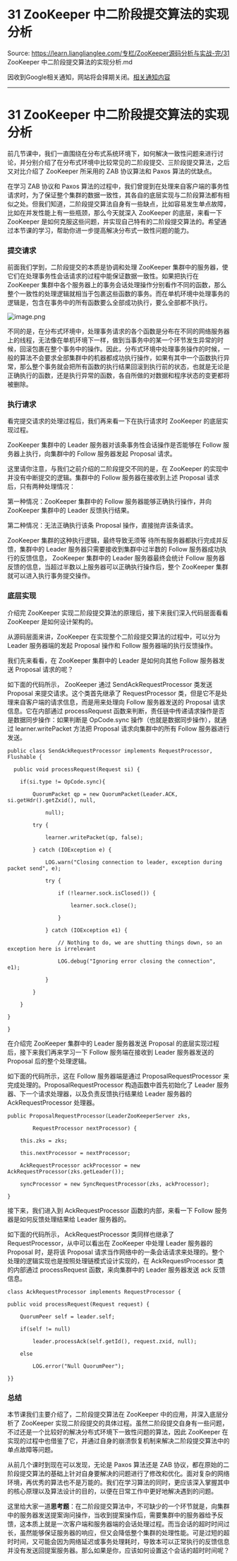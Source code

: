 # 31 ZooKeeper 中二阶段提交算法的实现分析 

Source: https://learn.lianglianglee.com/专栏/ZooKeeper源码分析与实战-完/31 ZooKeeper 中二阶段提交算法的实现分析.md

因收到Google相关通知，网站将会择期关闭。[相关通知内容](https://lumendatabase.org/notices/44265620)

---

# 31 ZooKeeper 中二阶段提交算法的实现分析

前几节课中，我们一直围绕在分布式系统环境下，如何解决一致性问题来进行讨论，并分别介绍了在分布式环境中比较常见的二阶段提交、三阶段提交算法，之后又对比介绍了 ZooKeeper 所采用的 ZAB 协议算法和 Paxos 算法的优缺点。

在学习 ZAB 协议和 Paxos 算法的过程中，我们曾提到在处理来自客户端的事务性请求时，为了保证整个集群的数据一致性，其各自的底层实现与二阶段算法都有相似之处。但我们知道，二阶段提交算法自身有一些缺点，比如容易发生单点故障，比如在并发性能上有一些瓶颈，那么今天就深入 ZooKeeper 的底层，来看一下 ZooKeeper 是如何克服这些问题，并实现自己特有的二阶段提交算法的。希望通过本节课的学习，帮助你进一步提高解决分布式一致性问题的能力。

### 提交请求

前面我们学到，二阶段提交的本质是协调和处理 ZooKeeper 集群中的服务器，使它们在处理事务性会话请求的过程中能保证数据一致性。如果把执行在 ZooKeeper 集群中各个服务器上的事务会话处理操作分别看作不同的函数，那么整个一致性的处理逻辑就相当于包裹这些函数的事务。而在单机环境中处理事务的逻辑是，包含在事务中的所有函数要么全部成功执行，要么全部都不执行。

![image.png](assets/Ciqc1F889pCADWF1AABRdrcwWog707.png)

不同的是，在分布式环境中，处理事务请求的各个函数是分布在不同的网络服务器上的线程，无法像在单机环境下一样，做到当事务中的某一个环节发生异常的时候，回滚包裹在整个事务中的操作。因此，分布式环境中处理事务操作的时候，一般的算法不会要求全部集群中的机器都成功执行操作，如果有其中一个函数执行异常，那么整个事务就会把所有函数的执行结果回滚到执行前的状态，也就是无论是正确执行的函数，还是执行异常的函数，各自所做的对数据和程序状态的变更都将被删除。

### 执行请求

看完提交请求的处理过程后，我们再来看一下在执行请求时 ZooKeeper 的底层实现过程。

ZooKeeper 集群中的 Leader 服务器对该条事务性会话操作是否能够在 Follow 服务器上执行，向集群中的 Follow 服务器发起 Proposal 请求。

这里请你注意，与我们之前介绍的二阶段提交不同的是，在 ZooKeeper 的实现中并没有中断提交的逻辑。集群中的 Follow 服务器在接收到上述 Proposal 请求后，只有两种处理情况：

第一种情况：ZooKeeper 集群中的 Follow 服务器能够正确执行操作，并向 ZooKeeper 集群中的 Leader 反馈执行结果。

第二种情况：无法正确执行该条 Proposal 操作，直接抛弃该条请求。

ZooKeeper 集群的这种执行逻辑，最终导致无须等 待所有服务器都执行完成并反馈，集群中的 Leader 服务器只需要接收到集群中过半数的 Follow 服务器成功执行的反馈信息， ZooKeeper 集群中的 Leader 服务器最终会统计 Follow 服务器反馈的信息，当超过半数以上服务器可以正确执行操作后，整个 ZooKeeper 集群就可以进入执行事务提交操作。

### 底层实现

介绍完 ZooKeeper 实现二阶段提交算法的原理后，接下来我们深入代码层面看看 ZooKeeper 是如何设计架构的。

从源码层面来讲，ZooKeeper 在实现整个二阶段提交算法的过程中，可以分为 Leader 服务器端的发起 Proposal 操作和 Follow 服务器端的执行反馈操作。

我们先来看看，在 ZooKeeper 集群中的 Leader 是如何向其他 Follow 服务器发送 Proposal 请求的呢？

如下面的代码所示， ZooKeeper 通过 SendAckRequestProcessor 类发送 Proposal 来提交请求。这个类首先继承了 RequestProcessor 类，但是它不是处理来自客户端的请求信息，而是用来处理向 Follow 服务器发送的 Proposal 请求信息。它在内部通过 processRequest 函数来判断，责任链中传递请求操作是否是数据同步操作：如果判断是 OpCode.sync 操作（也就是数据同步操作），就通过 learner.writePacket 方法把 Proposal 请求向集群中的所有 Follow 服务器进行发送。

```
public class SendAckRequestProcessor implements RequestProcessor, Flushable { 

  public void processRequest(Request si) { 

    if(si.type != OpCode.sync){ 

        QuorumPacket qp = new QuorumPacket(Leader.ACK, si.getHdr().getZxid(), null, 

            null); 

        try { 

            learner.writePacket(qp, false); 

        } catch (IOException e) { 

            LOG.warn("Closing connection to leader, exception during packet send", e); 

            try { 

                if (!learner.sock.isClosed()) { 

                    learner.sock.close(); 

                } 

            } catch (IOException e1) { 

                // Nothing to do, we are shutting things down, so an exception here is irrelevant 

                LOG.debug("Ignoring error closing the connection", e1); 

            } 

        } 

    } 

} 

} 

```

在介绍完 ZooKeeper 集群中的 Leader 服务器发送 Proposal 的底层实现过程后，接下来我们再来学习一下 Follow 服务端在接收到 Leader 服务器发送的 Proposal 后的整个处理逻辑。

如下面的代码所示，这在 Follow 服务器端是通过 ProposalRequestProcessor 来完成处理的。ProposalRequestProcessor 构造函数中首先初始化了 Leader 服务器、下一个请求处理器，以及负责反馈执行结果给 Leader 服务器的 AckRequestProcessor 处理器。

```
public ProposalRequestProcessor(LeaderZooKeeperServer zks, 

        RequestProcessor nextProcessor) { 

    this.zks = zks; 

    this.nextProcessor = nextProcessor; 

    AckRequestProcessor ackProcessor = new AckRequestProcessor(zks.getLeader()); 

    syncProcessor = new SyncRequestProcessor(zks, ackProcessor); 

} 

```

接下来，我们进入到 AckRequestProcessor 函数的内部，来看一下 Follow 服务器是如何反馈处理结果给 Leader 服务器的。

如下面的代码所示， AckRequestProcessor 类同样也继承了 RequestProcessor，从中可以看出在 ZooKeeper 中处理 Leader 服务器的 Proposal 时，是将该 Proposal 请求当作网络中的一条会话请求来处理的。整个处理的逻辑实现也是按照处理链模式设计实现的，在 AckRequestProcessor 类的内部通过 processRequest 函数，来向集群中的 Leader 服务器发送 ack 反馈信息。

```
class AckRequestProcessor implements RequestProcessor { 

public void processRequest(Request request) { 

    QuorumPeer self = leader.self; 

    if(self != null) 

        leader.processAck(self.getId(), request.zxid, null); 

    else 

        LOG.error("Null QuorumPeer"); 

}} 

```

### 总结

本节课我们主要介绍了，二阶段提交算法在 ZooKeeper 中的应用，并深入底层分析了 ZooKeeper 实现二阶段提交的具体过程。虽然二阶段提交自身有一些问题，不过还是一个比较好的解决分布式环境下一致性问题的算法，因此 ZooKeeper 在实现的过程中也借鉴了它，并通过自身的崩溃恢复机制来解决二阶段提交算法中的单点故障等问题。

从前几个课时到现在可以发现，无论是 Paxos 算法还是 ZAB 协议，都在原始的二阶段提交算法的基础上针对自身要解决的问题进行了修改和优化。面对复杂的网络环境，再优秀的算法也不是万能的。我们在学习算法的同时，更应该深入掌握其中的核心原理以及算法设计的目的，以便在日常工作中更好地解决遇到的问题。

这里给大家一道**思考题**：在二阶段提交算法中，不可缺少的一个环节就是，向集群中的服务器发送提案询问操作，当收到提案操作后，需要集群中的服务器给予反馈，这本质上就是一次客户端和服务器端的会话处理过程。而当会话的超时时间过长，虽然能够保证服务器的响应，但又会降低整个集群的处理性能。可是过短的超时时间，又可能会因为网络延迟或事务处理耗时，导致本可以正常执行的反馈信息并没有发送回提案服务器。那么如果是你，应该如何设置这个会话的超时时间呢？